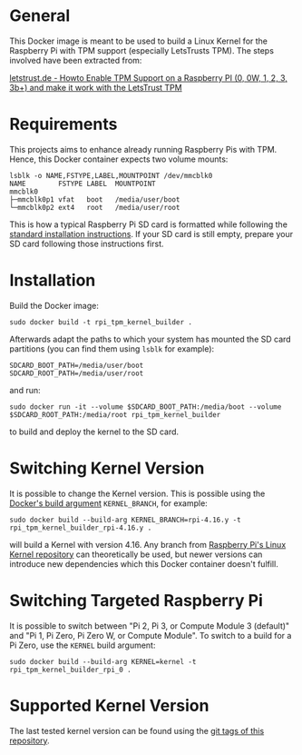 # General

This Docker image is meant to be used to build a Linux Kernel for the Raspberry Pi with TPM support (especially LetsTrusts TPM). The steps involved have been extracted from:

[letstrust.de - Howto Enable TPM Support on a Raspberry PI (0, 0W, 1, 2, 3, 3b+) and make it work with the LetsTrust TPM](https://letstrust.de/archives/9-Howto-Enable-TPM-Support-on-a-Raspberry-PI-0,-0W,-1,-2,-3,-3b+-and-make-it-work-with-the-LetsTrust-TPM.html)


# Requirements

This projects aims to enhance already running Raspberry Pis with TPM. Hence, this Docker container expects two volume mounts: 

    lsblk -o NAME,FSTYPE,LABEL,MOUNTPOINT /dev/mmcblk0
    NAME        FSTYPE LABEL  MOUNTPOINT
    mmcblk0                   
    ├─mmcblk0p1 vfat   boot   /media/user/boot
    └─mmcblk0p2 ext4   root   /media/user/root
    
This is how a typical Raspberry Pi SD card is formatted while following the [standard installation instructions](https://www.raspberrypi.org/documentation/installation/). If your SD card is still empty, prepare your SD card following those instructions first.


# Installation

Build the Docker image:

    sudo docker build -t rpi_tpm_kernel_builder .

Afterwards adapt the paths to which your system has mounted the SD card partitions (you can find them using `lsblk` for example):

    SDCARD_BOOT_PATH=/media/user/boot
    SDCARD_ROOT_PATH=/media/user/root

and run:

    sudo docker run -it --volume $SDCARD_BOOT_PATH:/media/boot --volume $SDCARD_ROOT_PATH:/media/root rpi_tpm_kernel_builder
    
to build and deploy the kernel to the SD card.


# Switching Kernel Version

It is possible to change the Kernel version. This is possible using the [Docker's build argument](https://docs.docker.com/engine/reference/builder/#arg) `KERNEL_BRANCH`, for example:

    sudo docker build --build-arg KERNEL_BRANCH=rpi-4.16.y -t rpi_tpm_kernel_builder_rpi-4.16.y .

will build a Kernel with version 4.16. Any branch from [Raspberry Pi's Linux Kernel repository](https://github.com/raspberrypi/linux/branches) can theoretically be used, but newer versions can introduce new dependencies which this Docker container doesn't fulfill.


# Switching Targeted Raspberry Pi

It is possible to switch between "Pi 2, Pi 3, or Compute Module 3 (default)" and "Pi 1, Pi Zero, Pi Zero W, or Compute Module". To switch to a build for a Pi Zero, use the `KERNEL` build argument:

    sudo docker build --build-arg KERNEL=kernel -t rpi_tpm_kernel_builder_rpi_0 .


# Supported Kernel Version

The last tested kernel version can be found using the [git tags of this repository](https://github.com/jhachenbergerSIT/letstrusttpmkernel/releases).
